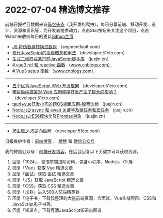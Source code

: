 # 2022-07-04 精选博文推荐

前端日报栏目数据来自[码农头条](http://hao.caibaojian.com.cn/)（我开发的爬虫），每日分享前端、移动开发、设计、资源和资讯等，为开发者提供动力，点击Star按钮来关注这个项目，点击Watch来收听每日的更新[Github主页](https://github.com/kujian/frontendDaily)
* [JS 将伪数组转换成数组](https://segmentfault.com/a/1190000042061949) （segmentfault.com）
* [现代JavaScript的高级概念和用法](https://developer.51cto.com/article/712996.html) （developer.51cto.com）
* [生成二维码或条形码JavaScript脚本库](https://juejin.cn/post/7116156434605146126) （juejin.cn）
* [# vue3 ref 和 reactive 函数](https://www.cnblogs.com/wjw1014/p/16441180.html) （www.cnblogs.com）
* [# Vue3 setup 函数](https://www.cnblogs.com/wjw1014/p/16440772.html) （www.cnblogs.com）

***
* [五个优秀JavaScript Web 开发框架](https://developer.51cto.com/article/713017.html) （developer.51cto.com）
* [哪些后端框架对 Web 应用程序开发产生了巨大的影响？](https://developer.51cto.com/article/713016.html) （developer.51cto.com）
* [tauri+vue开发小巧的跨OS桌面应用-股票体检](https://juejin.cn/post/7116043299399401479) （juejin.cn）
* [Node.js之async 和 await 关键字及微任务和宏任务](https://juejin.cn/post/7116041920815562766) （juejin.cn）
* [Node.js之ES6模块化及Promise对象](https://juejin.cn/post/7116039348264370213) （juejin.cn）

***
* [爬虫篇之JS逆向破解](https://developer.51cto.com/article/713002.html) （developer.51cto.com）

日报维护作者：[前端博客](http://caibaojian.com.cn/) 、 [微博](http://weibo.com/kujian) 和 [微信公众号](https://open.weixin.qq.com/qr/code?username=caibaojian_com)

我的微信公众号：[前端开发博客](https://open.weixin.qq.com/qr/code?username=caibaojian_com)，在后台回复以下关键字可以获取资源。

1. 回复「1024」，领取前端进阶资料，包含小程序、Nodejs、Git等
2. 回复「Vue」获取 Vue 精选文章
3. 回复「面试」获取 面试 精选文章
4. 回复「JS」获取 JavaScript 精选文章
5. 回复「CSS」获取 CSS 精选文章
6. 回复「加群」进入500人前端精英群
7. 回复「电子书」下载我整理的大量前端资源，含面试、Vue实战项目、CSS和JavaScript电子书等。
8. 回复「知识点」下载高清JavaScript知识点图谱